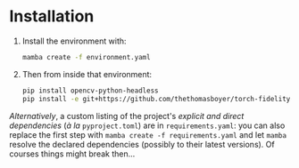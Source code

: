 # Installation

1. Install the environment with:

    ```sh
    mamba create -f environment.yaml
    ```

2. Then from inside that environment:

    ```sh
    pip install opencv-python-headless
    pip install -e git+https://github.com/thethomasboyer/torch-fidelity-symlinks.git@master#egg=torch-fidelity --config-settings editable_mode=strict
    ```

_Alternatively_, a custom listing of the project's *explicit and direct dependencies* (*à la* `pyproject.toml`) are in `requirements.yaml`: you can also replace the first step with `mamba create -f requirements.yaml` and let `mamba` resolve the declared dependencies (possibly to their latest versions). Of courses things might break then...
